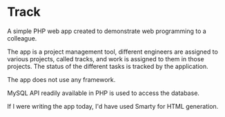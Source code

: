 Track
=====

A simple PHP web app created to demonstrate web programming to a colleague.

The app is a project management tool, different engineers are assigned to
various projects, called tracks, and work is assigned to them in those projects.
The status of the different tasks is tracked by the application.

The app does not use any framework. 

MySQL API readily available in PHP is used to access the database.

If I were writing the app today, I'd have used Smarty for HTML generation.

